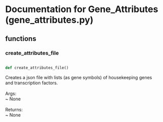 # Documentation for Gene_Attributes (gene_attributes.py)

## functions

### create\_attributes\_file
```py

def create_attributes_file()

```



Creates a json file with lists (as gene symbols) of housekeeping genes<br />and transcription factors.<br /><br />Args:<br /> ~ None<br /><br />Returns:<br /> ~ None

